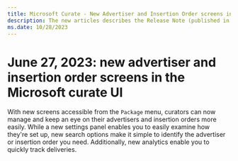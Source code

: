 ```yaml
---
title: Microsoft Curate - New Advertiser and Insertion Order screens in the Microsoft Curate UI
description: The new articles describes the Release Note (published in 27th of June, 2023) that talks about the latest updates. The note explains new advertiser and insertion order screens in the Microsoft curate UI.
ms.date: 10/28/2023
---
```


# June 27, 2023: new advertiser and insertion order screens in the Microsoft curate UI

With new screens accessible from the `Package` menu, curators can now manage and keep an eye on their advertisers and insertion orders more easily. While a new settings panel enables you to easily examine how they're set up, new search options make it simple to identify the advertiser or insertion order you need. Additionally, new analytics enable you to quickly track deliveries.
